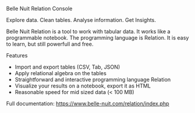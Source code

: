 Belle Nuit Relation Console

Explore data. Clean tables. Analyse information. Get Insights.

Belle Nuit Relation is a tool to work with tabular data. It works like a programmable notebook. The programming language is Relation. It is easy to learn, but still powerfull and free.

Features

- Import and export tables (CSV, Tab, JSON)
- Apply relational algebra on the tables
- Straightforward and interactive programming language Relation
- Visualize your results on a notebook, export it as HTML
- Reasonable speed for mid sized data (< 100 MB)

Full documentation: https://www.belle-nuit.com/relation/index.php
